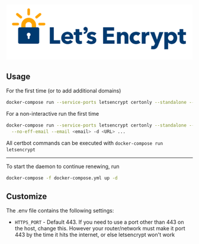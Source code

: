 [letsencrypt]: https://letsencrypt.org/

[![letsencrypt](https://github.com/letsencrypt/website/raw/master/images/le-logo-wide.png)][letsencrypt]

## Usage

For the first time (or to add additional domains)

```bash
docker-compose run --service-ports letsencrypt certonly --standalone --email <email> -d <URL> ...
```

For a non-interactive run the first time

```bash
docker-compose run --service-ports letsencrypt certonly --standalone --agree-tos \
  --no-eff-email --email <email> -d <URL> ...
```

All certbot commands can be executed with `docker-compose run letsencrypt`

---

To start the daemon to continue renewing, run

```bash
docker-compose -f docker-compose.yml up -d
```

## Customize

The .env file contains the following settings:

- `HTTPS_PORT` - Default 443. If you need to use a port other than 443 on the 
host, change this. However your router/network must make it port 443 by the 
time it hits the internet, or else letsencrypt won't work
